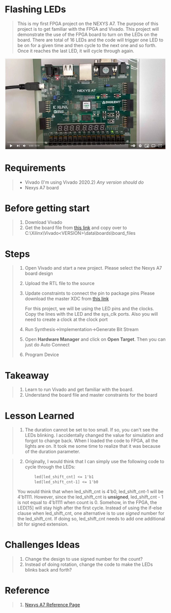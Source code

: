 # Flashing LEDs


> This is my first FPGA project on the NEXYS A7.  The purpose of this project is to get familiar with the FPGA and Vivado.
> This project will demonstrate the use of the FPGA board to turn on the LEDs on the board.  There are total of 16 LEDs and
> the code will trigger one LED to be on for a given time and then cycle to the next one and so forth.  Once it reaches the 
> last LED, it will cycle through again.

[![Watch the video](https://github.com/aurthurtang/flashing_leds/blob/main/flashing_LEDs.JPG)](https://youtu.be/X3RE84lb_Kk)


# Requirements

> - Vivado (I'm using Vivado 2020.2)  *Any version should do*
> - Nexys A7 board

# Before getting start

> 1. Download Vivado
> 2. Get the board file from [this link](https://github.com/Digilent/vivado-boards/archive/master.zip?_ga=2.208193810.1843468524.1627578007-919375833.1627165649) and copy over to  C:\Xilinx\Vivado\<VERSION>\data\boards\board_files

# Steps

> 1. Open Vivado and start a new project.  Please select the Nexys A7 board design
> 2. Upload the RTL file to the source
> 3. Update constraints to connect the pin to package pins
>     Please download the master XDC from [this link](https://reference.digilentinc.com/learn/programmable-logic/doc/github/digilent-xdc)
>
>     For this project, we will be using the LED pins and the clocks.  Copy the lines with the LED and the sys_clk ports.  Also you will need to create a clock at the clock port
> 4. Run Synthesis->Implementation->Generate Bit Stream   
> 5. Open **Hardware Manager** and click on **Open Target**.  Then you can just do Auto Connect
> 6. Program Device
  
# Takeaway

> 1. Learn to run Vivado and get familiar with the board.  
> 2. Understand the board file and master constraints for the board

# Lesson Learned

> 1.  The duration cannot be set to too small.  If so, you can't see the LEDs blinking.  I accidentally changed the value for simulation and forgot to change back. When I loaded the code to FPGA, all the lights are on.  It took me some time to realize that it was because of the duration parameter.

> 2.  Originally, I would think that I can simply use the following code to cycle through the LEDs:
> 
>             led[led_shift_cnt] <= 1'b1
>             led[led_shift_cnt-1] <= 1'b0
>             
>  You would think that when led_shift_cnt is 4'b0, led_shift_cnt-1 will be 4'b1111.  However, since the led_shift_cnt is **unsigned**, led_shift_cnt - 1 is not equal to 4'b1111 when count is 0.  Somehow, in the FPGA, the LED[15] will stay high after the first cycle.  Instead of using the if-else clause when led_shift_cnt, one alternative is to use *signed* number for the led_shift_cnt.  If doing so, led_shift_cnt needs to add one additional bit for signed extension.

# Challenges Ideas

> 1. Change the design to use signed number for the count?
> 2. Instead of doing rotation, change the code to make the LEDs blinks back and forth?


# Reference
> 1. [Nexys A7 Reference Page](https://reference.digilentinc.com/programmable-logic/nexys-a7/start)
 
